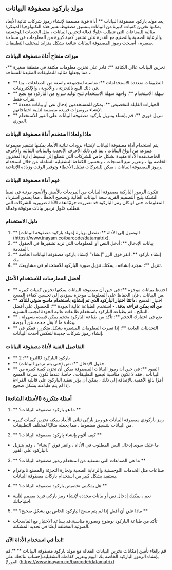 ## مولد باركود مصفوفة البيانات

يعد مولد باركود مصفوفة البيانات ** أداة قوية مصممة لإنشاء رموز شركات ثنائية الأبعاد يمكنها تخزين كميات كبيرة من البيانات بتنسيق مضغوط.تعتبر هذه التكنولوجيا المبتكرة مثالية للصناعات التي تتطلب حلولًا فعالة لتخزين البيانات ، مثل الخدمات اللوجستية والرعاية الصحية والتصنيع.مع القدرة على تشفير كمية كبيرة من المعلومات في مساحة صغيرة ، أصبحت رموز المصفوفة البيانات شائعة بشكل متزايد لمختلف التطبيقات.

### ميزات مفتاح أداة مصفوفة البيانات

-** تخزين البيانات عالي الكثافة **: قادر على تخزين معلومات مكثفة في منطقة صغيرة ، مما يجعلها مثالية للتطبيقات المقيدة للمساحة.
- ** التطبيقات متعددة الاستخدامات **: مناسبة لمجموعة واسعة من الصناعات ، بما في ذلك البيع بالتجزئة ، والأدوية ، والإلكترونيات.
- ** سهلة الاستخدام **: واجهة سهلة الاستخدام تتيح توليد سريع من الباركود مع بضع نقرات فقط.
- ** الخيارات القابلة للتخصيص **: يمكن للمستخدمين إدخال نص أو بيانات محددة لإنشاء بروميزات فريدة مصممة لتلبية احتياجاتهم.
- ** تنزيل فوري **: قم بإنشاء وتنزيل باركود مصفوفة البيانات على الفور للاستخدام الفوري.

### ماذا ولماذا استخدم أداة مصفوفة البيانات

يتم استخدام أداة مصفوفة البيانات لإنشاء برودات ثنائية الأبعاد يمكنها تشفير مجموعة متنوعة من أنواع البيانات ، بما في ذلك الأحرف الأبجدية والبيانات الثنائية والأحرف الخاصة.هذه الأداة مفيدة بشكل خاص للشركات التي تتطلع إلى تبسيط إدارة المخزون الخاصة بها ، وتعزيز تتبع المنتجات ، وتحسين الكفاءة التشغيلية الشاملة.من خلال استخدام رموز المصفوفة البيانات ، يمكن للشركات تقليل الأخطاء وتوفير الوقت وزيادة الإنتاجية.

### فهم أداة مصفوفة البيانات

تتكون الرموز الباركية مصفوفة البيانات من المربعات بالأبيض والأسود مرتبة في نمط الشبكة.يتيح التصميم الفريد سعة البيانات العالية وتصحيح الخطأ ، مما يضمن استرداد المعلومات حتى لو كان رمز الباركود قد تضررت جزئيًا.هذه الأداة ضرورية للشركات التي تتطلب حلول ترميز بيانات موثوقة وفعالة.

### دليل الاستخدام

1. ** الوصول إلى الأداة **: تفضل بزيارة [مولد باركود مصفوفة البيانات] (https://www.inayam.co/barcode/datamatrix).
2. ** بيانات الإدخال **: أدخل النص أو المعلومات التي تريد تشفيرها في الحقول المقدمة.
3. ** إنشاء باركود **: انقر فوق الزر "إنشاء" لإنشاء باركود مصفوفة البيانات الخاصة بك.
4. ** تنزيل **: بمجرد إنشاءه ، يمكنك تنزيل صورة الباركود للاستخدام في مشاريعك.

### أفضل الممارسات للاستخدام الأمثل

- ** احتفظ ببيانات موجزة **: في حين أن مصفوفة البيانات يمكنها تخزين كميات كبيرة من البيانات ، فإن الحفاظ على المعلومات موجزة سيؤدي إلى تحسين كفاءة المسح.
- ** اختبار المسح **: دائمًا اختبار الباركود الذي تم إنشاؤه باستخدام ماسح ضوئي للتأكد من أنه يمكن قراءته بدقة.
-** استخدم الطباعة عالية الجودة **: للحصول على أفضل النتائج ، قم بطباعة الباركود باستخدام طابعات عالية الجودة لتجنب التشويه.
- ** ضع في اعتبارك الحجم **: تأكد من طباعة الباركود بحجم يمكن قصده بسهولة ، وعادة ما لا يقل حجمه عن 1 بوصة.
- ** التحديثات العادية **: إذا تغيرت المعلومات المشفرة بشكل متكرر ، ففكر في إنشاء رموز شركات جديدة لتعكس أحدث البيانات.

### التفاصيل الفنية لأداة مصفوفة البيانات

- ** النوع **: 2D باركود الباركود
- ** حقول الإدخال **: نص (حتى يتم ترميز البيانات)
- ** القيود **: في حين أن رموز البيانات المصفوفة يمكن أن تخزن كمية كبيرة من البيانات ، فقد لا تكون مناسبة لجميع التطبيقات ، خاصةً عندما تكون سرعة المسح أمرًا بالغ الأهمية.بالإضافة إلى ذلك ، يمكن أن يؤثر تعقيد الباركود على قابلية القراءة إذا لم يتم طباعته بشكل صحيح.

### أسئلة متكررة (الأسئلة الشائعة)

1. ** ما هو باركود مصفوفة البيانات؟ **
- رمز باركودي مصفوفة البيانات هو رمز باركي ثنائي الأبعاد يمكنه تخزين كميات كبيرة من البيانات بتنسيق مضغوط ، مما يجعله مثاليًا لمختلف التطبيقات.

2. ** كيف أقوم بإنشاء باركود مصفوفة البيانات؟ **
- ما عليك سوى إدخال النص المطلوب في الأداة ، وانقر فوق "إنشاء" ، وقم بتنزيل الباركود على الفور.

3. ** ما هي الصناعات التي تستفيد من استخدام رموز مصفوفة البيانات؟ **
- صناعات مثل الخدمات اللوجستية والرعاية الصحية وتجارة التجزئة والمصنع نانوغرام يستفيد بشكل كبير من استخدام باركات مصفوفة البيانات.

4. ** هل يمكنني تخصيص باركود مصفوفة البيانات؟ **
- نعم ، يمكنك إدخال نص أو بيانات محددة لإنشاء رمز باركي فريد مصمم لتلبية احتياجاتك.

5. ** ماذا علي أن أفعل إذا لم يتم مسح الباركود الخاص بي بشكل صحيح؟ **
- تأكد من طباعة الباركود بوضوح وبصورة مناسبة.قد يساعد الاختبار مع الماسحات الضوئية المختلفة أيضًا في تحديد المشكلة.

### ابدأ في استخدام الأداة الآن!

قم بإلغاء تأمين إمكانات تخزين البيانات الفعالة مع مولد باركود مصفوفة البيانات ** **.قم بإنشاء الرموز الباركية الخاصة بك اليوم وتعزيز كفاءتك التشغيلية.[حساب نتائجك على الفور!] (https://www.inayam.co/barcode/datamatrix)